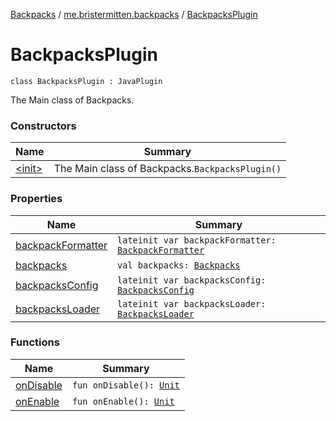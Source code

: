 [Backpacks](../../index.md) / [me.bristermitten.backpacks](../index.md) / [BackpacksPlugin](./index.md)

# BackpacksPlugin

`class BackpacksPlugin : JavaPlugin`

The Main class of Backpacks.

### Constructors

| Name | Summary |
|---|---|
| [&lt;init&gt;](-init-.md) | The Main class of Backpacks.`BackpacksPlugin()` |

### Properties

| Name | Summary |
|---|---|
| [backpackFormatter](backpack-formatter.md) | `lateinit var backpackFormatter: `[`BackpackFormatter`](../../me.bristermitten.backpacks.api/-backpack-formatter/index.md) |
| [backpacks](backpacks.md) | `val backpacks: `[`Backpacks`](../../me.bristermitten.backpacks.api/-backpacks/index.md) |
| [backpacksConfig](backpacks-config.md) | `lateinit var backpacksConfig: `[`BackpacksConfig`](../../me.bristermitten.backpacks.persistence/-backpacks-config/index.md) |
| [backpacksLoader](backpacks-loader.md) | `lateinit var backpacksLoader: `[`BackpacksLoader`](../../me.bristermitten.backpacks.persistence/-backpacks-loader/index.md) |

### Functions

| Name | Summary |
|---|---|
| [onDisable](on-disable.md) | `fun onDisable(): `[`Unit`](https://kotlinlang.org/api/latest/jvm/stdlib/kotlin/-unit/index.html) |
| [onEnable](on-enable.md) | `fun onEnable(): `[`Unit`](https://kotlinlang.org/api/latest/jvm/stdlib/kotlin/-unit/index.html) |
